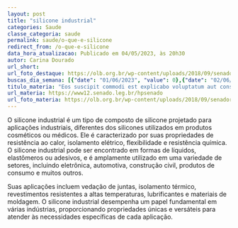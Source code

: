 ```yaml
---
layout: post
title: "silicone industrial"
categories: Saude
classe_categoria: saude
permalink: saude/o-que-e-silicone
redirect_from: /o-que-e-silicone
data_hora_atualizacao: Publicado em 04/05/2023, às 20h30
autor: Carina Dourado
url_short: 
url_foto_destaque: https://olb.org.br/wp-content/uploads/2018/09/senador.jpg
buscas_dia_semana: [{"date": "01/06/2023", "value": 0},{"date": "02/06/2023", "value": 0},{"date": "03/06/2023", "value": 0},{"date": "04/06/2023", "value": 5},{"date": "05/06/2023", "value": 20},{"date": "06/06/2023", "value": 30},{"date": "07/06/2023", "value": 15}]
titulo_materia: "Eos suscipit commodi est explicabo voluptatum aut consequatur"
url_materia: https://www12.senado.leg.br/hpsenado
url_foto_materia: https://olb.org.br/wp-content/uploads/2018/09/senador.jpg
---
```

O silicone industrial é um tipo de composto de silicone projetado para aplicações industriais, diferentes dos silicones utilizados em produtos cosméticos ou médicos. Ele é caracterizado por suas propriedades de resistência ao calor, isolamento elétrico, flexibilidade e resistência química. O silicone industrial pode ser encontrado em formas de líquidos, elastômeros ou adesivos, e é amplamente utilizado em uma variedade de setores, incluindo eletrônica, automotiva, construção civil, produtos de consumo e muitos outros. 

Suas aplicações incluem vedação de juntas, isolamento térmico, revestimentos resistentes a altas temperaturas, lubrificantes e materiais de moldagem. O silicone industrial desempenha um papel fundamental em várias indústrias, proporcionando propriedades únicas e versáteis para atender às necessidades específicas de cada aplicação.


